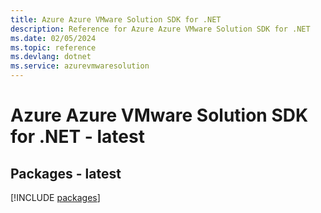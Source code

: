 ```yaml
---
title: Azure Azure VMware Solution SDK for .NET
description: Reference for Azure Azure VMware Solution SDK for .NET
ms.date: 02/05/2024
ms.topic: reference
ms.devlang: dotnet
ms.service: azurevmwaresolution
---
```

# Azure Azure VMware Solution SDK for .NET - latest
## Packages - latest
[!INCLUDE [packages](azure-vmware-solution-index.md)]